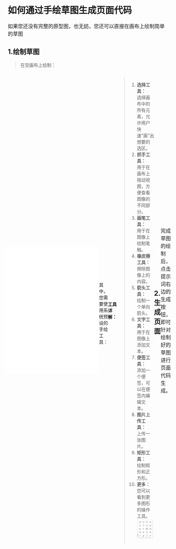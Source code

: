 # 如何通过手绘草图生成页面代码
<span style = "font-size:16px;">如果您还没有完整的原型图，也无妨，您还可以直接在画布上绘制简单的草图</span>

## 1.绘制草图

> 在空画布上绘制：

<div style="display: flex; justify-content:center; align-items:center;">
<iframe style="width:100%;height:400px;" src="//player.bilibili.com/player.html?aid=1301700207&bvid=BV1Vu4m1g7Bh&cid=1468527478&p=1" scrolling="no" border="0" frameborder="no" framespacing="0" allowfullscreen="true"> </iframe>

<br>
其中，您需要使用系统预设的手绘工具：<br>
<div style="display: flex; justify-content:center; align-items:center;">
<img src="./assets/examples/Web/sketch-1.png" alt="绘制草图" width="100%"></div>
<br>

**工具详解：**
<br>
>1. **选择工具：**
    <br>选择画布中的所有元素，允许用户快速“画”出想要的选区。
>2. **抓手工具：**
    <br>用于在画布上拖动视图，方便查看图像的不同部分。
>3. **画笔工具：**
    <br>用于在图像上绘制笔触。
>4. **橡皮擦工具：**
    <br>擦除图像上的内容。
>5. **箭头工具：**
    <br>绘制一个单向箭头。
>6. **文字工具：**
    <br>用于在图像上添加文本。
>7. **便签工具：**
    <br>添加一个便签，可以在便签内编辑文本。
>8. **图片上传工具：**
    <br>上传一张图片。
>9. **矩形工具：**
    <br>绘制矩形和正方形。
>10. **更多：**
    <br>您可以看到更多图形的操作工具。<br>
    ![](./assets/examples/Web/tools.png)

## 2.生成页面

<span style="font-size:16px;">完成草图的绘制后，点击提示词右边的生成按钮，即可针对绘制好的草图进行页面代码生成。</span>
<div style="display: flex; justify-content:center; align-items:center;">
<img src="./assets/examples/Web/upload-5.png" alt="点击生成" width="100%"></div><br>
<div style="display: flex; justify-content:center; align-items:center;">
<iframe style="width:100%;height:400px;" src="//player.bilibili.com/player.html?aid=1101614761&bvid=BV14w4m1d71w&cid=1468529102&p=1" scrolling="no" border="0" frameborder="no" framespacing="0" allowfullscreen="true"> </iframe>